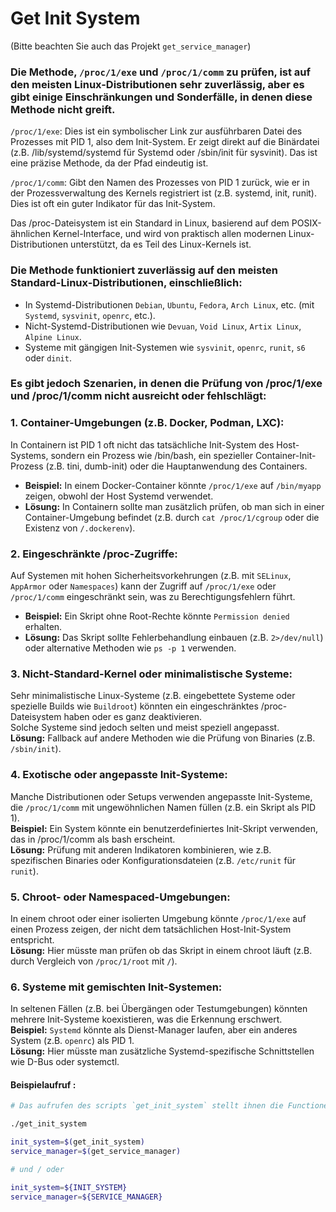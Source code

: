 # Get Init System

(Bitte beachten Sie auch das Projekt `get_service_manager`)

### Die Methode, `/proc/1/exe` und `/proc/1/comm` zu prüfen, ist auf den meisten Linux-Distributionen sehr zuverlässig, aber es gibt einige Einschränkungen und Sonderfälle, in denen diese Methode nicht greift.

`/proc/1/exe`: Dies ist ein symbolischer Link zur ausführbaren Datei des Prozesses mit PID 1, also dem Init-System. Er zeigt direkt auf die Binärdatei (z.B. /lib/systemd/systemd für Systemd oder /sbin/init für sysvinit). Das ist eine präzise Methode, da der Pfad eindeutig ist.

`/proc/1/comm`: Gibt den Namen des Prozesses von PID 1 zurück, wie er in der Prozessverwaltung des Kernels registriert ist (z.B. systemd, init, runit). Dies ist oft ein guter Indikator für das Init-System.

Das /proc-Dateisystem ist ein Standard in Linux, basierend auf dem POSIX-ähnlichen Kernel-Interface, und wird von praktisch allen modernen Linux-Distributionen unterstützt, da es Teil des Linux-Kernels ist.

### Die Methode funktioniert zuverlässig auf den meisten Standard-Linux-Distributionen, einschließlich:

- In Systemd-Distributionen `Debian`, `Ubuntu`, `Fedora`, `Arch Linux`, etc. (mit `Systemd`, `sysvinit`, `openrc`, etc.).
- Nicht-Systemd-Distributionen wie `Devuan`, `Void Linux`, `Artix Linux`, `Alpine Linux`.
- Systeme mit gängigen Init-Systemen wie `sysvinit`, `openrc`, `runit`, `s6` oder `dinit`.

### Es gibt jedoch Szenarien, in denen die Prüfung von /proc/1/exe und /proc/1/comm nicht ausreicht oder fehlschlägt:

### 1. Container-Umgebungen (z.B. Docker, Podman, LXC):  
In Containern ist PID 1 oft nicht das tatsächliche Init-System des Host-Systems, sondern ein Prozess wie /bin/bash, ein spezieller Container-Init-Prozess (z.B. tini, dumb-init) oder die Hauptanwendung des Containers.  
- **Beispiel:** In einem Docker-Container könnte `/proc/1/exe` auf `/bin/myapp` zeigen, obwohl der Host Systemd verwendet.  
- **Lösung:** In Containern sollte man zusätzlich prüfen, ob man sich in einer Container-Umgebung befindet (z.B. durch `cat /proc/1/cgroup` oder die Existenz von `/.dockerenv`).

### 2. Eingeschränkte /proc-Zugriffe:  
Auf Systemen mit hohen Sicherheitsvorkehrungen (z.B. mit `SELinux`, `AppArmor` oder `Namespaces`) kann der Zugriff auf `/proc/1/exe` oder `/proc/1/comm` eingeschränkt sein, was zu Berechtigungsfehlern führt.  
- **Beispiel:** Ein Skript ohne Root-Rechte könnte `Permission denied` erhalten.  
- **Lösung:** Das Skript sollte Fehlerbehandlung einbauen (z.B. `2>/dev/null`) oder alternative Methoden wie `ps -p 1` verwenden.

### 3. Nicht-Standard-Kernel oder minimalistische Systeme:  
Sehr minimalistische Linux-Systeme (z.B. eingebettete Systeme oder spezielle Builds wie `Buildroot`) könnten ein eingeschränktes /proc-Dateisystem haben oder es ganz deaktivieren.  
Solche Systeme sind jedoch selten und meist speziell angepasst.  
**Lösung:** Fallback auf andere Methoden wie die Prüfung von Binaries (z.B. `/sbin/init`).

### 4.  Exotische oder angepasste Init-Systeme:  
Manche Distributionen oder Setups verwenden angepasste Init-Systeme, die `/proc/1/comm` mit ungewöhnlichen Namen füllen (z.B. ein Skript als PID 1).  
**Beispiel:** Ein System könnte ein benutzerdefiniertes Init-Skript verwenden, das in /proc/1/comm als bash erscheint.  
**Lösung:** Prüfung mit anderen Indikatoren kombinieren, wie z.B. spezifischen Binaries oder Konfigurationsdateien (z.B. `/etc/runit` für `runit`).

### 5. Chroot- oder Namespaced-Umgebungen:  
In einem chroot oder einer isolierten Umgebung könnte `/proc/1/exe` auf einen Prozess zeigen, der nicht dem tatsächlichen Host-Init-System entspricht.  
**Lösung:** Hier müsste man prüfen ob das Skript in einem chroot läuft (z.B. durch Vergleich von `/proc/1/root` mit `/`).

### 6. Systeme mit gemischten Init-Systemen:  
In seltenen Fällen (z.B. bei Übergängen oder Testumgebungen) könnten mehrere Init-Systeme koexistieren, was die Erkennung erschwert.  
**Beispiel:** `Systemd` könnte als Dienst-Manager laufen, aber ein anderes System (z.B. `openrc`) als PID 1.  
**Lösung:** Hier müsste man zusätzliche Systemd-spezifische Schnittstellen wie D-Bus oder systemctl.  

#### Beispielaufruf :
```sh
# Das aufrufen des scripts `get_init_system` stellt ihnen die Functionen `get_init_system` und `get_service_manager` und zusätzlich die Konstanten `INIT_SYSTEM` und `SERVICE_MANAGER` zur Verfügung

./get_init_system

init_system=$(get_init_system)
service_manager=$(get_service_manager)

# und / oder

init_system=${INIT_SYSTEM}
service_manager=${SERVICE_MANAGER}
```